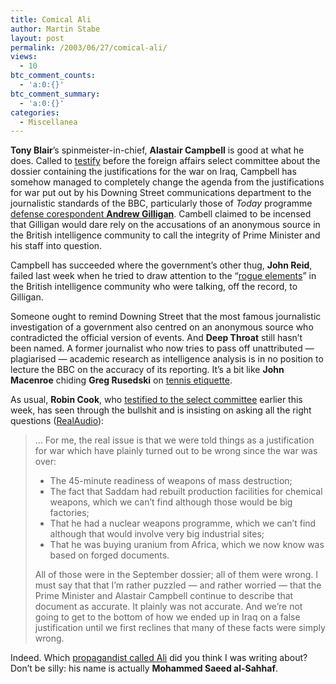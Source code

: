 ```yaml
---
title: Comical Ali
author: Martin Stabe
layout: post
permalink: /2003/06/27/comical-ali/
views:
  - 10
btc_comment_counts:
  - 'a:0:{}'
btc_comment_summary:
  - 'a:0:{}'
categories:
  - Miscellanea
---
```

**Tony Blair**&#8217;s spinmeister-in-chief, **Alastair Campbell** is good at what he does. Called to [testify][1] before the foreign affairs select committee about the dossier containing the justifications for the war on Iraq, Campbell has somehow managed to completely change the agenda from the justifications for war put out by his Downing Street communications department to the journalistic standards of the BBC, particularly those of *Today* programme [defense corespondent **Andrew Gilligan**][2]. Cambell claimed to be incensed that Gilligan would dare rely on the accusations of an anonymous source in the British intelligence community to call the integrity of Prime Minister and his staff into question. 

Campbell has succeeded where the government&#8217;s other thug, **John Reid**, failed last week when he tried to draw attention to the &#8220;[rogue elements][3]&#8221; in the British intelligence community who were talking, off the record, to Gilligan. 

Someone ought to remind Downing Street that the most famous journalistic investigation of a government also centred on an anonymous source who contradicted the official version of events. And **Deep Throat** still hasn&#8217;t been named. A former journalist who now tries to pass off unattributed &#8212; plagiarised &#8212; academic research as intelligence analysis is in no position to lecture the BBC on the accuracy of its reporting. It&#8217;s a bit like **John Macenroe** chiding **Greg Rusedski** on [tennis etiquette][4]. 

As usual, **Robin Cook**, who [testified to the select committee][5] earlier this week, has seen through the bullshit and is insisting on asking all the right questions ([RealAudio][6]):  


> &#8230; For me, the real issue is that we were told things as a justification for war which have plainly turned out to be wrong since the war was over: 
> 
>   * The 45-minute readiness of weapons of mass destruction;
>   * The fact that Saddam had rebuilt production facilities for chemical weapons, which we can&#8217;t find although those would be big factories;
>   * That he had a nuclear weapons programme, which we can&#8217;t find although that would involve very big industrial sites;
>   * That he was buying uranium from Africa, which we now know was based on forged documents.
> 
> All of those were in the September dossier; all of them were wrong. I must say that that I&#8217;m rather puzzled &#8212; and rather worried &#8212; that the Prime Minister and Alastair Campbell continue to describe that document as accurate. It plainly was not accurate. And we&#8217;re not going to get to the bottom of how we ended up in Iraq on a false justification until we first reclines that many of these facts were simply wrong.

Indeed. Which [propagandist called Ali][7] did you think I was writing about? Don&#8217;t be silly: his name is actually **Mohammed Saeed al-Sahhaf**.

 [1]: http://news.bbc.co.uk/1/hi/uk_politics/3021132.stm
 [2]: http://politics.guardian.co.uk/media/story/0,12123,986043,00.html
 [3]: http://www.guardian.co.uk/Iraq/Story/0,2763,970158,00.html
 [4]: http://www.heraldsun.news.com.au/common/story_page/0,5478,6658844%255E3162,00.html
 [5]: http://politics.guardian.co.uk/iraq/story/0,12956,979260,00.html
 [6]: http://www.bbc.co.uk/radio4/today/listenagain/ram/today2_cook_20030627.ram
 [7]: http://www.globeandmail.com/servlet/story/RTGAM.20030627.uali0627/BNStory/International/